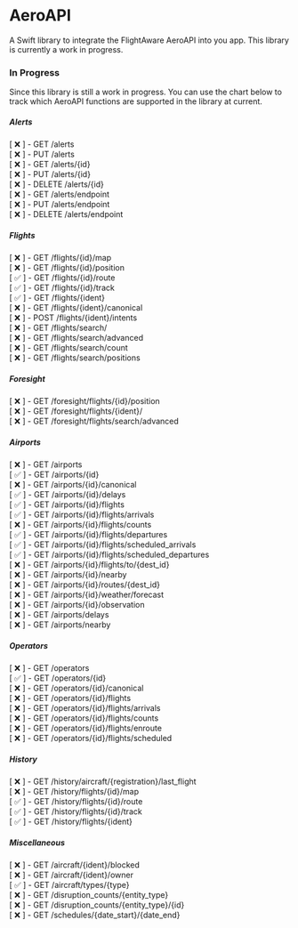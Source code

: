 # AeroAPI

A Swift library to integrate the FlightAware AeroAPI into you app. This library is currently a work in progress.

### In Progress
Since this library is still a work in progress. You can use the chart below to track which AeroAPI functions are supported in the library at current.

##### Alerts
[ ❌ ] - GET /alerts<br>
[ ❌ ] - PUT /alerts<br>
[ ❌ ] - GET /alerts/{id}<br>
[ ❌ ] - PUT /alerts/{id}<br>
[ ❌ ] - DELETE /alerts/{id}<br>
[ ❌ ] - GET /alerts/endpoint<br>
[ ❌ ] - PUT /alerts/endpoint<br>
[ ❌ ] - DELETE /alerts/endpoint<br>

##### Flights
[ ❌ ] - GET /flights/{id}/map<br>
[ ❌ ] - GET /flights/{id}/position<br>
[ ✅ ] - GET /flights/{id}/route<br>
[ ✅ ] - GET /flights/{id}/track<br>
[ ✅ ] - GET /flights/{ident}<br>
[ ❌ ] - GET /flights/{ident}/canonical<br>
[ ❌ ] - POST /flights/{ident}/intents<br>
[ ❌ ] - GET /flights/search/<br>
[ ❌ ] - GET /flights/search/advanced<br>
[ ❌ ] - GET /flights/search/count<br>
[ ❌ ] - GET /flights/search/positions<br>

##### Foresight
[ ❌ ] - GET /foresight/flights/{id}/position<br>
[ ❌ ] - GET /foresight/flights/{ident}/<br>
[ ❌ ] - GET /foresight/flights/search/advanced<br>

##### Airports
[ ❌ ] - GET /airports<br>
[ ✅ ] - GET /airports/{id}<br>
[ ❌ ] - GET /airports/{id}/canonical<br>
[ ✅ ] - GET /airports/{id}/delays<br>
[ ✅ ] - GET /airports/{id}/flights<br>
[ ✅ ] - GET /airports/{id}/flights/arrivals<br>
[ ❌ ] - GET /airports/{id}/flights/counts<br>
[ ✅ ] - GET /airports/{id}/flights/departures<br>
[ ✅ ] - GET /airports/{id}/flights/scheduled_arrivals<br>
[ ✅ ] - GET /airports/{id}/flights/scheduled_departures<br>
[ ❌ ] - GET /airports/{id}/flights/to/{dest_id}<br>
[ ❌ ] - GET /airports/{id}/nearby<br>
[ ❌ ] - GET /airports/{id}/routes/{dest_id}<br>
[ ❌ ] - GET /airports/{id}/weather/forecast<br>
[ ❌ ] - GET /airports/{id}/observation<br>
[ ❌ ] - GET /airports/delays<br>
[ ❌ ] - GET /airports/nearby<br>

##### Operators
[ ❌ ] - GET /operators<br>
[ ✅ ] - GET /operators/{id}<br>
[ ❌ ] - GET /operators/{id}/canonical<br>
[ ❌ ] - GET /operators/{id}/flights<br>
[ ❌ ] - GET /operators/{id}/flights/arrivals<br>
[ ❌ ] - GET /operators/{id}/flights/counts<br>
[ ❌ ] - GET /operators/{id}/flights/enroute<br>
[ ❌ ] - GET /operators/{id}/flights/scheduled<br>

##### History
[ ❌ ] - GET /history/aircraft/{registration}/last_flight<br>
[ ❌ ] - GET /history/flights/{id}/map<br>
[ ✅ ] - GET /history/flights/{id}/route<br>
[ ✅ ] - GET /history/flights/{id}/track<br>
[ ✅ ] - GET /history/flights/{ident}<br>

##### Miscellaneous
[ ❌ ] - GET /aircraft/{ident}/blocked<br>
[ ❌ ] - GET /aircraft/{ident}/owner<br>
[ ✅ ] - GET /aircraft/types/{type}<br>
[ ❌ ] - GET /disruption_counts/{entity_type}<br>
[ ❌ ] - GET /disruption_counts/{entity_type}/{id}<br>
[ ❌ ] - GET /schedules/{date_start}/{date_end}<br>
